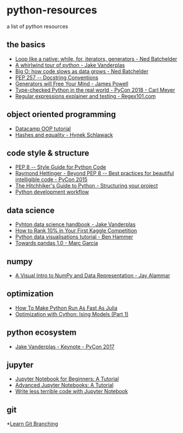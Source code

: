 # python-resources
a list of python resources

## the basics

* [Loop like a native: while, for, iterators, generators - Ned Batchelder](https://youtu.be/EnSu9hHGq5o)
* [A whirlwind tour of python - Jake Vanderplas](https://github.com/jakevdp/WhirlwindTourOfPython/blob/master/Index.ipynb)
* [Big O: how code slows as data grows - Ned Batchelder](https://youtu.be/duvZ-2UK0fc)
* [PEP 257 -- Docstring Conventions](https://www.python.org/dev/peps/pep-0257/)
* [Generators will Free Your Mind - James Powell](https://www.youtube.com/watch?v=RdhoN4VVqq8)
* [Type-checked Python in the real world - PyCon 2018 - Carl Meyer](https://www.youtube.com/watch?v=pMgmKJyWKn8)
* [Regular expressions explainer and testing - Regex101.com](https://www.regex101.com)


## object oriented programming
* [Datacamp OOP tutorial](https://www.datacamp.com/community/tutorials/python-oop-tutorial)
* [Hashes and equality - Hynek Schlawack](https://hynek.me/articles/hashes-and-equality/)

## code style & structure

* [PEP 8 -- Style Guide for Python Code](https://www.python.org/dev/peps/pep-0008/)  
* [Raymond Hettinger - Beyond PEP 8 -- Best practices for beautiful intelligible code - PyCon 2015](https://youtu.be/wf-BqAjZb8M)
* [The Hitchhiker's Guide to Python - Structuring your project](https://docs.python-guide.org/writing/structure/)
* [Python development workflow](https://stackoverflow.com/questions/19876993/python-module-import-relative-paths-issue/19877478#19877478) 

## data science

* [Pyhton data science handbook - Jake Vanderplas](https://jakevdp.github.io/PythonDataScienceHandbook/)
* [How to Rank 10% in Your First Kaggle Competition](https://dnc1994.com/2016/05/rank-10-percent-in-first-kaggle-competition-en/)
* [Python data visualisations tutorial - Ben Hammer](https://www.kaggle.com/benhamner/python-data-visualizations) 
* [Towards pandas 1.0 - Marc Garcia](https://youtu.be/hK6o_TDXXN8)

## numpy
* [A Visual Intro to NumPy and Data Representation - 
Jay Alammar](https://jalammar.github.io/visual-numpy/)

## optimization

* [How To Make Python Run As Fast As Julia ](https://www.ibm.com/developerworks/community/blogs/jfp/entry/Python_Meets_Julia_Micro_Performance?lang=en)  
* [Optimization with Cython: Ising Models (Part 1)](https://youtu.be/rN7g4gzO2sk)

## python ecosystem

* [Jake Vanderplas - Keynote - PyCon 2017](https://youtu.be/ZyjCqQEUa8o)

## jupyter
* [Jupyter Notebook for Beginners: A Tutorial](https://www.dataquest.io/blog/jupyter-notebook-tutorial/)
* [Advanced Jupyter Notebooks: A Tutorial](https://www.dataquest.io/blog/advanced-jupyter-notebooks-tutorial/)
* [Write less terrible code with Jupyter Notebook](https://blog.godatadriven.com/write-less-terrible-notebook-code)

## git

*[Learn Git Branching](https://learngitbranching.js.org/)
